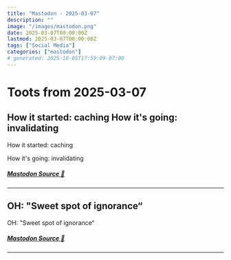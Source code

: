 ```yaml
---
title: "Mastodon - 2025-03-07"
description: ""
image: "/images/mastodon.png"
date: 2025-03-07T00:00:00Z
lastmod: 2025-03-07T00:00:00Z
tags: ["Social Media"]
categories: ["mastodon"]
# generated: 2025-10-05T17:59:09-07:00
---
```


# Toots from 2025-03-07

## How it started: caching  How it's going: invalidating

How it started: caching

How it's going: invalidating

##### [Mastodon Source 🐘](https://hachyderm.io/@mweagle/114123591089423626)

---

## OH: "Sweet spot of ignorance“

OH: "Sweet spot of ignorance“

##### [Mastodon Source 🐘](https://hachyderm.io/@mweagle/114118301799560365)

---

